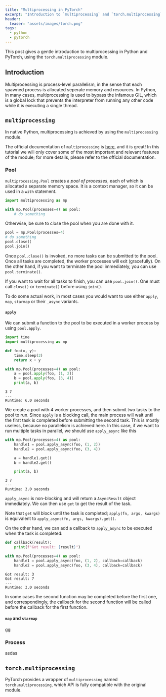 ```yaml
---
title: "Multiprocessing in PyTorch"
excerpt: "Introduction to `multiprocessing` and `torch.multiprocessing`"
header:
  teaser: "assets/images/torch.png"
tags: 
  - python
  - pytorch
---
```

This post gives a gentle introduction to multiprocessing in Python and PyTorch, using the `torch.multiprocessing` module.

## Introduction
Multiprocessing is process-level parallelism, in the sense that each spawned process is allocated seperate memory and resources. In Python, in many cases, multiprocessing is used to bypass the infamous GIL, which is a global lock that prevents the interpreter from running any other code while it is executing a single thread.

## `multiprocessing`
In native Python, multiprocessing is achieved by using the `multiprocessing` module. 

The official documentation of `multiprocessing` is [here](https://docs.python.org/3/library/multiprocessing.html), and it is great! In this tutorial we will only cover 
some of the most important and relevant features of the module; for more details, please refer to the official documentation.

### Pool
`multiprocessing.Pool` creates a *pool of processes*, each of which is allocated a separate memory space. It is a context manager, so it can be used in a `with` statement.

```python
import multiprocessing as mp

with mp.Pool(processes=4) as pool:
    # do something
```

Otherwise, be sure to close the pool when you are done with it.

```python
pool = mp.Pool(processes=4)
# do something
pool.close()
pool.join()
```

Once `pool.close()` is invoked, no more tasks can be submitted to the pool. Once all tasks are completed, the worker processes will exit (gracefully). On the other hand, if you want to terminate the pool immediately, you can use `pool.terminate()`.

If you want to wait for all tasks to finish, you can use `pool.join()`. One must call `close()` or `terminate()` before using `join()`.

To do some actual work, in most cases you would want to use either `apply`, `map`, `starmap` or their `_async` variants.

#### `apply`
We can submit a function to the pool to be executed in a worker process by using `pool.apply`.

```python
import time
import multiprocessing as mp

def foo(x, y):
    time.sleep(3)
    return x + y

with mp.Pool(processes=4) as pool:
    a = pool.apply(foo, (1, 2))
    b = pool.apply(foo, (3, 4))
    print(a, b)
```
```
3 7
---
Runtime: 6.0 seconds
```
We create a pool with 4 worker processes, and then submit two tasks to the pool to run. Since `apply` is a blocking call, the main process will wait until the first task is completed before submitting the second task. This is mostly useless, because no parallelism is achieved here. In this case, if we want to run multiple tasks in parallel, we should use `apply_async` like this

```python
with mp.Pool(processes=4) as pool:
    handle1 = pool.apply_async(foo, (1, 2))
    handle2 = pool.apply_async(foo, (3, 4))

    a = handle1.get()
    b = handle2.get()

    print(a, b)
```
```
3 7
---
Runtime: 3.0 seconds
```
`apply_async` is non-blocking and will return a `AsyncResult` object immediately. We can then use `get` to get the result of the task.

Note that `get` will block until the task is completed; `apply(fn, args, kwargs)` is equivalent to `apply_async(fn, args, kwargs).get()`.

On the other hand, we can add a callback to `apply_async` to be executed when the task is completed:

```python
def callback(result):
    print(f"Got result: {result}")

with mp.Pool(processes=4) as pool:
    handle1 = pool.apply_async(foo, (1, 2), callback=callback)
    handle2 = pool.apply_async(foo, (3, 4), callback=callback)
```
```
Got result: 3
Got result: 7
---
Runtime: 3.0 seconds
```
In some cases the second function may be completed before the first one, and correspondingly, the callback for the second function will be called before the callback for the first function.

#### `map` and `starmap`
gg

### Process
asdas

## `torch.multiprocessing`
PyTorch provides a wrapper of `multiprocessing` named `torch.multiprocessing`, which API is fully compatible with the original module.